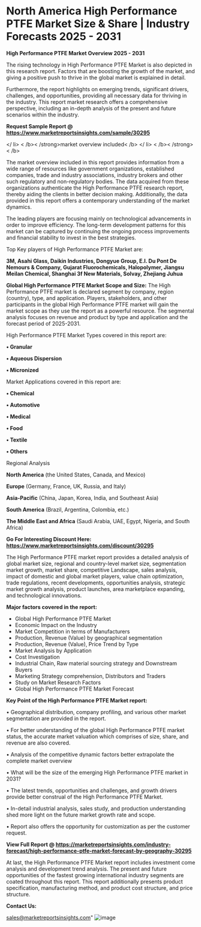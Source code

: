 # North America High Performance PTFE Market Size & Share | Industry Forecasts 2025 - 2031

<Strong> High Performance PTFE Market Overview 2025 - 2031</strong>

The rising technology in High Performance PTFE Market is also depicted in this research report. Factors that are boosting the growth of the market, and giving a positive push to thrive in the global market is explained in detail.

Furthermore, the report highlights on emerging trends, significant drivers, challenges, and opportunities, providing all necessary data for thriving in the industry. This report market research offers a comprehensive perspective, including an in-depth analysis of the present and future scenarios within the industry.

<strong>Request Sample Report @ <a href=https://www.marketreportsinsights.com/sample/30295>https://www.marketreportsinsights.com/sample/30295</a></strong>

</ li> < /b>< /strong>market overview included< /b> </ li> < /b>< /strong>< /b>

The market overview included in this report provides information from a wide range of resources like government organizations, established companies, trade and industry associations, industry brokers and other such regulatory and non-regulatory bodies. The data acquired from these organizations authenticate the High Performance PTFE research report, thereby aiding the clients in better decision making. Additionally, the data provided in this report offers a contemporary understanding of the market dynamics.

The leading players are focusing mainly on technological advancements in order to improve efficiency. The long-term development patterns for this market can be captured by continuing the ongoing process improvements and financial stability to invest in the best strategies.

Top Key players of High Performance PTFE Market are:

<strong>3M, Asahi Glass, Daikin Industries, Dongyue Group, E.I. Du Pont De Nemours & Company, Gujarat Fluorochemicals, Halopolymer, Jiangsu Meilan Chemical, Shanghai 3f New Materials, Solvay, Zhejiang Juhua</strong>

<strong><b>Global High Performance PTFE Market Scope and Size:</b></strong>
The High Performance PTFE market is declared segment by company, region (country), type, and application. Players, stakeholders, and other participants in the global High Performance PTFE market will gain the market scope as they use the report as a powerful resource. The segmental analysis focuses on revenue and product by type and application and the forecast period of 2025-2031.

High Performance PTFE Market Types covered in this report are:

<strong>• Granular

• Aqueous Dispersion

• Micronized</strong>

Market Applications covered in this report are:

<strong>• Chemical

• Automotive

• Medical

• Food

• Textile

• Others</strong> 

Regional Analysis

<strong>North America</strong> (the United States, Canada, and Mexico)

<strong>Europe</strong> (Germany, France, UK, Russia, and Italy)

<strong>Asia-Pacific</strong> (China, Japan, Korea, India, and Southeast Asia)

<strong>South America</strong> (Brazil, Argentina, Colombia, etc.)

<strong>The Middle East and Africa</strong> (Saudi Arabia, UAE, Egypt, Nigeria, and South Africa)

<strong>Go For Interesting Discount Here: <a href=https://www.marketreportsinsights.com/discount/30295>https://www.marketreportsinsights.com/discount/30295</a></strong>

The High Performance PTFE market report provides a detailed analysis of global market size, regional and country-level market size, segmentation market growth, market share, competitive Landscape, sales analysis, impact of domestic and global market players, value chain optimization, trade regulations, recent developments, opportunities analysis, strategic market growth analysis, product launches, area marketplace expanding, and technological innovations.

<strong><b>Major factors covered in the report:</b></strong>
<ul>
  <li>Global High Performance PTFE Market </li>
  <li>Economic Impact on the Industry</li>
  <li>Market Competition in terms of Manufacturers</li>
  <li>Production, Revenue (Value) by geographical segmentation</li>
  <li>Production, Revenue (Value), Price Trend by Type</li>
  <li>Market Analysis by Application</li>
  <li>Cost Investigation</li>
  <li>Industrial Chain, Raw material sourcing strategy and Downstream Buyers</li>
  <li>Marketing Strategy comprehension, Distributors and Traders</li>
  <li>Study on Market Research Factors</li>
  <li>Global High Performance PTFE Market Forecast</li>
</ul>

<strong><b>Key Point of the High Performance PTFE Market report:</b></strong>

• Geographical distribution, company profiling, and various other market segmentation are provided in the report.

• For better understanding of the global High Performance PTFE market status, the accurate market valuation which comprises of size, share, and revenue are also covered.

• Analysis of the competitive dynamic factors better extrapolate the complete market overview

• What will be the size of the emerging High Performance PTFE market in 2031?

• The latest trends, opportunities and challenges, and growth drivers provide better construal of the High Performance PTFE Market.

• In-detail industrial analysis, sales study, and production understanding shed more light on the future market growth rate and scope.

• Report also offers the opportunity for customization as per the customer request.

<strong><b>View Full Report @ <a href=https://marketreportsinsights.com/industry-forecast/high-performance-ptfe-market-forecast-by-geography-30295>https://marketreportsinsights.com/industry-forecast/high-performance-ptfe-market-forecast-by-geography-30295</a></b></strong>


At last, the High Performance PTFE Market report includes investment come analysis and development trend analysis. The present and future opportunities of the fastest growing international industry segments are coated throughout this report. This report additionally presents product specification, manufacturing method, and product cost structure, and price structure.

<strong>Contact Us:</strong>

sales@marketreportsinsights.com"
![image](https://github.com/user-attachments/assets/c3144d4a-7e0f-4d6c-a033-d623b5d09ee3)
